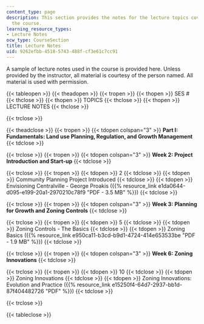 ```yaml
---
content_type: page
description: This section provides the notes for the lecture topics covered during
  the course.
learning_resource_types:
- Lecture Notes
ocw_type: CourseSection
title: Lecture Notes
uid: 9262efbb-4518-5743-488f-cf3e61c7cc91
---
```


A sample of lecture notes used in the course is provided here. Unless provided by the instructor, all material is courtesy of the person named. All material is used with permission.

{{< tableopen >}}
{{< theadopen >}}
{{< tropen >}}
{{< thopen >}}
SES #
{{< thclose >}}
{{< thopen >}}
TOPICS
{{< thclose >}}
{{< thopen >}}
LECTURE NOTES
{{< thclose >}}

{{< trclose >}}

{{< theadclose >}}
{{< tropen >}}
{{< tdopen colspan="3" >}}
**Part I: Fundamentals: Land use Planning, Regulation, and Growth Management**
{{< tdclose >}}

{{< trclose >}}
{{< tropen >}}
{{< tdopen colspan="3" >}}
**Week 2: Project Introduction and Start-up**
{{< tdclose >}}

{{< trclose >}}
{{< tropen >}}
{{< tdopen >}}
2
{{< tdclose >}}
{{< tdopen >}}
Community Planning Project Introduced
{{< tdclose >}}
{{< tdopen >}}
Envisioning Centralville - George Proakis ({{% resource_link e1da0644-d095-e199-20a1-2970210c78f9 "PDF - 3.5 MB" %}})
{{< tdclose >}}

{{< trclose >}}
{{< tropen >}}
{{< tdopen colspan="3" >}}
**Week 3: Planning for Growth and Zoning Controls**
{{< tdclose >}}

{{< trclose >}}
{{< tropen >}}
{{< tdopen >}}
5
{{< tdclose >}}
{{< tdopen >}}
Zoning Controls - The Basics
{{< tdclose >}}
{{< tdopen >}}
Zoning Basics ({{% resource_link e950ca11-b3cd-b9d1-4724-414e653533be "PDF - 1.9 MB" %}})
{{< tdclose >}}

{{< trclose >}}
{{< tropen >}}
{{< tdopen colspan="3" >}}
**Week 6: Zoning Innovations**
{{< tdclose >}}

{{< trclose >}}
{{< tropen >}}
{{< tdopen >}}
10
{{< tdclose >}}
{{< tdopen >}}
Zoning Innovations
{{< tdclose >}}
{{< tdopen >}}
Zoning Innovations: Evolution and Practice ({{% resource_link e15250f4-64d7-2937-bb1d-87f404482726 "PDF" %}})
{{< tdclose >}}

{{< trclose >}}

{{< tableclose >}}